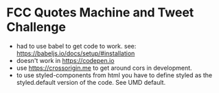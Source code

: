 # FCC Quotes Machine and Tweet Challenge
- had to use babel to get code to work. see: <https://babeljs.io/docs/setup/#installation>
- doesn't work in <https://codepen.io>
- use <https://crossorigin.me> to get around cors in development.
- to use styled-components from html you have to define styled as
the styled.default version of the code. See UMD default.